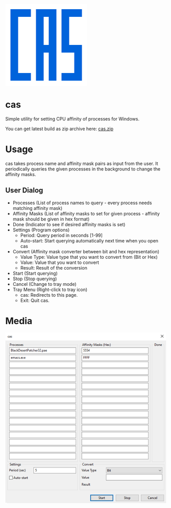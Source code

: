 ![](media/cas256x256.png)

# cas

Simple utility for setting CPU affinity of processes for Windows.

You can get latest build as zip archive here: [cas.zip](https://raw.githubusercontent.com/wiki/nukoseer/cas/cas.zip)

# Usage

cas takes process name and affinity mask pairs as input from the user. It periodically queries the given processes in the background to change the affinity masks.

## User Dialog

- Processes (List of process names to query - every process needs matching affinity mask)
- Affinity Masks (List of affinity masks to set for given process - affinity mask should be given in hex format)
- Done (Indicator to see if desired affinity masks is set)
- Settings (Program options)
  - Period: Query period in seconds [1-99]
  - Auto-start: Start querying automatically next time when you open cas
- Convert (Affinity mask converter between bit and hex representation)
  - Value Type: Value type that you want to convert from (Bit or Hex)
  - Value: Value that you want to convert
  - Result: Result of the conversion
- Start (Start querying)
- Stop (Stop querying)
- Cancel (Change to tray mode)
- Tray Menu (Right-click to tray icon)
  - cas: Redirects to this page.
  - Exit:  Quit cas.

# Media

![](media/cas_dialog.png)


